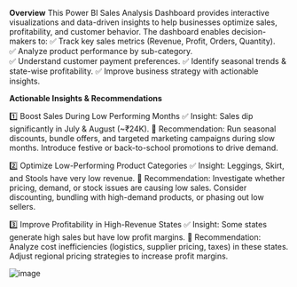 **Overview**
This Power BI Sales Analysis Dashboard provides interactive visualizations and data-driven insights to help businesses optimize sales, profitability, and customer behavior. The dashboard enables decision-makers to:
                                                                                                                                                                                           ✅ Track key sales metrics (Revenue, Profit, Orders, Quantity).                                                                                                                         
✅ Analyze product performance by sub-category.                           
✅ Understand customer payment preferences.
✅ Identify seasonal trends & state-wise profitability.
✅ Improve business strategy with actionable insights.

 **Actionable Insights & Recommendations**
 
1️⃣ Boost Sales During Low Performing Months
✅ Insight: Sales dip significantly in July & August (~₹24K).
📌 Recommendation:
 Run seasonal discounts, bundle offers, and targeted marketing campaigns during slow months.
 Introduce festive or back-to-school promotions to drive demand.

2️⃣ Optimize Low-Performing Product Categories
✅ Insight: Leggings, Skirt, and Stools have very low revenue.
📌 Recommendation:
Investigate whether pricing, demand, or stock issues are causing low sales.
Consider discounting, bundling with high-demand products, or phasing out low sellers.

3️⃣ Improve Profitability in High-Revenue States
✅ Insight: Some states generate high sales but have low profit margins.
📌 Recommendation:
Analyze cost inefficiencies (logistics, supplier pricing, taxes) in these states.
Adjust regional pricing strategies to increase profit margins.




![image](https://github.com/user-attachments/assets/ff55c6f1-eedc-490c-a7c9-22d59998316b)
